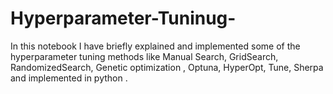 # Hyperparameter-Tuninug-
In this notebook I have briefly explained and implemented some of the hyperparameter tuning methods like Manual Search, GridSearch, RandomizedSearch, Genetic optimization , Optuna, HyperOpt, Tune, Sherpa and implemented in python .
